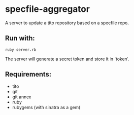 specfile-aggregator
===================

A server to update a tito repository based on a specfile repo.

Run with:
---------

    ruby server.rb

The server will generate a secret token and store it in 'token'.

Requirements:
-------------

- tito
- git
- git annex
- ruby
- rubygems (with sinatra as a gem)
